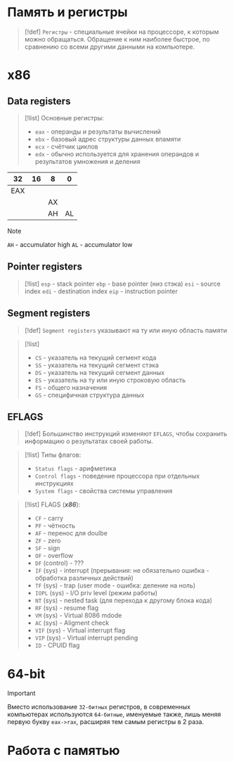 # Память и регистры

> [!def] 
> `Регистры` - специальные ячейки на процессоре, к которым можно обращаться. Обращение к ним наиболее быстрое, по сравнению со всеми другими данными на компьютере.
# x86

## Data registers

> [!list] 
> Основные регистры:
> - `eax` - операнды и результаты вычислений
> - `ebx` - базовый адрес структуры данных впамяти
> - `ecx` - счётчик циклов
> - `edx` - обычно используется для хранения операндов и результатов умножения и деления

| 32  | 16  |  8  |  0  |
| :-: | :-: | :-: | :-: |
| EAX |     |     |     |
|     |     | AX  |     |
|     |     | AH  | AL  |

> [!note] 
> `AH` - accumulator high
> `AL` - accumulator low

## Pointer registers

> [!list] 
> `esp` - stack pointer
> `ebp` - base pointer (низ стэка)
> `esi` - source index
> `edi` - destination index
> `eip` - instruction pointer 

## Segment registers


> [!def] 
> `Segment registers` указывают на ту или иную область памяти


> [!list] 
> - `CS` - указатель на текущий сегмент кода
> - `SS` - указатель на текущий сегмент стэка
> - `DS` - указатель на текущий сегмент данных
> - `ES` - указатель на ту или иную строковую область
> - `FS` - общего назначения
> - `GS` - специфичная структура данных

## EFLAGS

> [!def] 
> Большинство инструкций изменяют `EFLAGS`, чтобы сохранить информацию о результатах своей работы.

> [!list] 
> Типы флагов:
> - `Status flags` - арифметика
> - `Control flags` - поведение процессора при отдельных инструкциях
> - `System flags` - свойства системы управления

> [!list] 
> FLAGS (***x86***):
> - `CF` - carry
> - `PF` - чётность
> - `AF` - перенос для doulbe 
> - `ZF` - zero
> - `SF` - sign
> - `OF` - overflow
> - `DF` (control) - ???
> - `IF` (sys) - interrupt (прерывания: не обязательно ошибка - обработка различных действий)
> - `TF` (sys) - trap (user mode - ошибка: деление на ноль)
> - `IOPL` (sys) -  I/O priv level (режим работы)
> - `NT` (sys) -  nested task (для перехода к другому блока кода)
> - `RF` (sys) - resume flag
> - `VM` (sys) - Virtual 8086 mdode
> - `AC` (sys) - Aligment check
> - `VIF` (sys) - Virtual interrupt flag
> - `VIP` (sys) - Virtual interrupt pending
> - `ID` - CPUID flag

# 64-bit

> [!important] 
> Вместо использование `32-битных` регистров, в современных компьютерах используются `64-битные`, именуемые также, лишь меняя первую букву `eax->rax`, расширяя тем самым регистры в 2 раза.

# Работа с памятью


